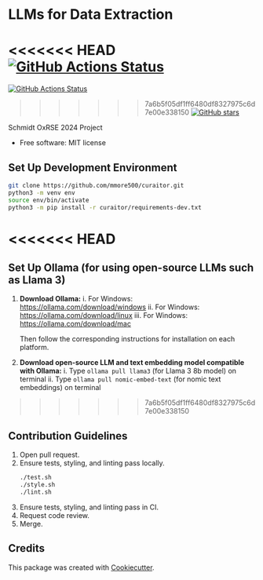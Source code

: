 
# LLMs for Data Extraction


<<<<<<< HEAD
[![GitHub Actions Status](https://github.com/mmore500/curaitor/actions/workflows/CI/badge.svg)](https://github.com/mmore500/curaitor/actions/workflows/ci/)
=======
[![GitHub Actions Status](https://github.com/mmore500/curaitor/actions/workflows/ci.yaml/badge.svg)](https://github.com/mmore500/curaitor/actions/workflows/ci/)
>>>>>>> 7a6b5f05df1ff6480df8327975c6d7e00e338150
[![GitHub stars](https://img.shields.io/github/stars/mmore500/curaitor.svg?style=flat-square&logo=github&label=Stars&logoColor=white)](https://github.com/mmore500/curaitor)

Schmidt OxRSE 2024 Project

-   Free software: MIT license

## Set Up Development Environment

```bash
git clone https://github.com/mmore500/curaitor.git
python3 -m venv env
source env/bin/activate
python3 -m pip install -r curaitor/requirements-dev.txt
```

<<<<<<< HEAD
=======
## Set Up Ollama (for using open-source LLMs such as Llama 3)

1. **Download Ollama:** 
   i. For Windows: https://ollama.com/download/windows
   ii. For Windows: https://ollama.com/download/linux
   iii. For Windows: https://ollama.com/download/mac

   Then follow the corresponding instructions for installation on each platform.

2. **Download open-source LLM and text embedding model compatible with Ollama:** 
   i. Type `ollama pull llama3` (for Llama 3 8b model) on terminal
   ii. Type `ollama pull nomic-embed-text` (for nomic text embeddings) on terminal

>>>>>>> 7a6b5f05df1ff6480df8327975c6d7e00e338150
## Contribution Guidelines

1. Open pull request.
2. Ensure tests, styling, and linting pass locally.
   ```bash
   ./test.sh
   ./style.sh
   ./lint.sh
   ``` 
3. Ensure tests, styling, and linting pass in CI.
4. Request code review.
5. Merge.

## Credits

This package was created with [Cookiecutter](https://github.com/audreyr/cookiecutter).
